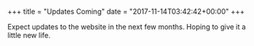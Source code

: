 +++
title = "Updates Coming"
date = "2017-11-14T03:42:42+00:00"
+++

Expect updates to the website in the next few months. Hoping to give it a little new life.
			